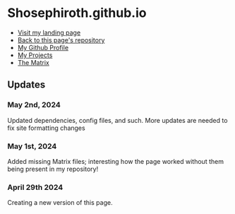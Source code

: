 # Shosephiroth.github.io
- <a href = "https://shosephiroth.github.io/">Visit my landing page</a> 
- <a href = "https://github.com/shosephiroth/shosephiroth.github.io">Back to this page's repository</a>
- <a href = "https://github.com/shosephiroth">My Github Profile
- <a href = "https://shosephiroth.github.io/projects.html">My Projects</a>
- <a href = "https://shosephiroth.github.io/Portfolio-Matrix/">The Matrix</a>

## Updates

### May 2nd, 2024

Updated dependencies, config files, and such. More updates are needed to fix site formatting changes

### May 1st, 2024

Added missing Matrix files; interesting how the page worked without them being present in my repository!

### April 29th 2024

Creating a new version of this page.

